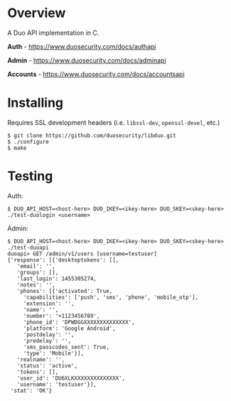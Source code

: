 # Overview

A Duo API implementation in C.

**Auth** - https://www.duosecurity.com/docs/authapi

**Admin** - https://www.duosecurity.com/docs/adminapi

**Accounts** - https://www.duosecurity.com/docs/accountsapi

# Installing

Requires SSL development headers (i.e. `libssl-dev`, `openssl-devel`, etc.)

```
$ git clone https://github.com/duosecurity/libduo.git
$ ./configure
$ make
```

# Testing

Auth:

```
$ DUO_API_HOST=<host-here> DUO_IKEY=<ikey-here> DUO_SKEY=<skey-here> ./test-duologin <username>
```

Admin:

```
$ DUO_API_HOST=<host-here> DUO_IKEY=<ikey-here> DUO_SKEY=<skey-here> ./test-duoapi
duoapi> GET /admin/v1/users [username=testuser]
{'response': [{'desktoptokens': [],
   'email': '',
   'groups': [],
   'last_login': 1455305274,
   'notes': '',
   'phones': [{'activated': True,
     'capabilities': ['push', 'sms', 'phone', 'mobile_otp'],
     'extension': '',
     'name': '',
     'number': '+1123456789',
     'phone_id': 'DPWDGGXXXXXXXXXXXXXX',
     'platform': 'Google Android',
     'postdelay': '',
     'predelay': '',
     'sms_passcodes_sent': True,
     'type': 'Mobile'}],
   'realname': '',
   'status': 'active',
   'tokens': [],
   'user_id': 'DU6XLKXXXXXXXXXXXXXX',
   'username': 'testuser'}],
 'stat': 'OK'}
```
